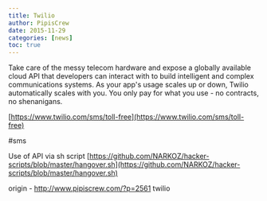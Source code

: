 ```yaml
---
title: Twilio
author: PipisCrew
date: 2015-11-29
categories: [news]
toc: true
---
```


Take care of the messy telecom hardware and expose a globally available cloud API that developers can interact with to build intelligent and complex communications systems. As your app's usage scales up or down, Twilio automatically scales with you. You only pay for what you use - no contracts, no shenanigans.

[https://www.twilio.com/sms/toll-free](https://www.twilio.com/sms/toll-free)

#sms

Use of API via sh script 
[https://github.com/NARKOZ/hacker-scripts/blob/master/hangover.sh](https://github.com/NARKOZ/hacker-scripts/blob/master/hangover.sh)

origin - http://www.pipiscrew.com/?p=2561 twilio